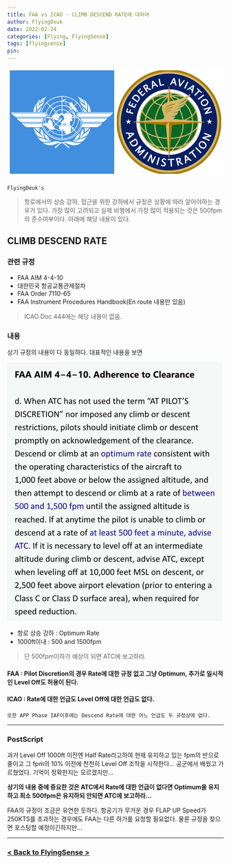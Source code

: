 ```yaml
---
title: FAA vs ICAO - CLIMB DESCEND RATE에 대하여
author: FlyingDeuk
date: 2022-02-24
categories: [Flying, FlyingSense]
tags: [flyingsense]
pin:
---
```

![time](/img/flying/sense/faaicao/icaofaa.png)

`FlyingDeuk's`
> 항로에서의 상승 강하, 접근을 위한 강하에서 규정은 상황에 따라 알아야하는 경우가 있다. 가장 많이 고려되고 실제 비행에서 가장 많이 적용되는 것은 500fpm의 준수여부이다. 아래에 해당 내용이 있다.

## CLIMB DESCEND RATE

### 관련 규정
- FAA AIM 4-4-10
- 대한민국 항공교통관제절차
- FAA Order 7110-65
- FAA Instrument Procedures Handbook(En route 내용만 있음)

> ICAO Doc 444에는 해당 내용이 없음.

### 내용
상기 규정의 내용이 다 동일하다. 대표적인 내용을 보면

![faa](/img/flying/sense/descend.jpg)

- 항로 상승 강하 : Optimum Rate
- 1000ft이내 : 500 and 1500fpm

> 단 500fpm이하가 예상이 되면 ATC에 보고하라.

#### FAA : Pilot Discretion의 경우 Rate에 대한 규정 없고 그냥 Optimum, 추가로 일시적인 Level Off도 허용이 된다.

#### ICAO : Rate에 대한 언급도 Level Off에 대한 언급도 없다.

`또한 APP Phase IAF이후에는 Descend Rate에 대한 어느 언급도 두 규정상에 없다.`

-------

### PostScript
과거 Level Off 1000ft 이전엔 Half Rate라고하여 현재 유지하고 있는 fpm의 반으로 줄이고 그 fpm의 10% 이전에 천천히 Level Off 조작을 시작한다... 공군에서 배웠고 가르쳤었다. 기억이 정확한지는 모르겠지만...

**상기의 내용 중에 중요한 것은 ATC에서 Rate에 대한 언급이 없다면 Optimum을 유지하고 최소 500fpm은 유지하되 안되면 ATC에 보고하라...**

FAA의 규정이 조금은 유연한 듯하다. 항공기가 무거운 경우 FLAP UP Speed가 250KTS를 초과하는 경우에도 FAA는 다른 하가를 요청할 필요없다. 물론 규정을 찾으면 포스팅할 예정이긴하지만...

-------

### [< Back to FlyingSense >](/categories/flyingsense/)
